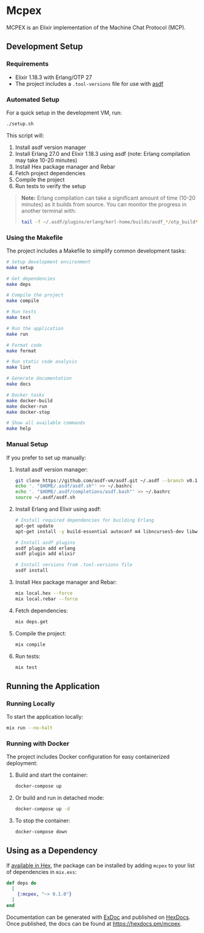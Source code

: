 # Mcpex

MCPEX is an Elixir implementation of the Machine Chat Protocol (MCP).

## Development Setup

### Requirements

- Elixir 1.18.3 with Erlang/OTP 27
- The project includes a `.tool-versions` file for use with [asdf](https://asdf-vm.com/)

### Automated Setup

For a quick setup in the development VM, run:

```bash
./setup.sh
```

This script will:
1. Install asdf version manager
2. Install Erlang 27.0 and Elixir 1.18.3 using asdf (note: Erlang compilation may take 10-20 minutes)
3. Install Hex package manager and Rebar
4. Fetch project dependencies
5. Compile the project
6. Run tests to verify the setup

> **Note:** Erlang compilation can take a significant amount of time (10-20 minutes) as it builds from source. You can monitor the progress in another terminal with:
> ```bash
> tail -f ~/.asdf/plugins/erlang/kerl-home/builds/asdf_*/otp_build*.log
> ```

### Using the Makefile

The project includes a Makefile to simplify common development tasks:

```bash
# Setup development environment
make setup

# Get dependencies
make deps

# Compile the project
make compile

# Run tests
make test

# Run the application
make run

# Format code
make format

# Run static code analysis
make lint

# Generate documentation
make docs

# Docker tasks
make docker-build
make docker-run
make docker-stop

# Show all available commands
make help
```

### Manual Setup

If you prefer to set up manually:

1. Install asdf version manager:
   ```bash
   git clone https://github.com/asdf-vm/asdf.git ~/.asdf --branch v0.13.1
   echo '. "$HOME/.asdf/asdf.sh"' >> ~/.bashrc
   echo '. "$HOME/.asdf/completions/asdf.bash"' >> ~/.bashrc
   source ~/.asdf/asdf.sh
   ```

2. Install Erlang and Elixir using asdf:
   ```bash
   # Install required dependencies for building Erlang
   apt-get update
   apt-get install -y build-essential autoconf m4 libncurses5-dev libwxgtk3.2-dev libwxgtk-webview3.2-dev libgl1-mesa-dev libglu1-mesa-dev libpng-dev libssh-dev unixodbc-dev xsltproc fop libxml2-utils libncurses-dev openjdk-17-jdk
   
   # Install asdf plugins
   asdf plugin add erlang
   asdf plugin add elixir
   
   # Install versions from .tool-versions file
   asdf install
   ```

2. Install Hex package manager and Rebar:
   ```bash
   mix local.hex --force
   mix local.rebar --force
   ```

3. Fetch dependencies:
   ```bash
   mix deps.get
   ```

4. Compile the project:
   ```bash
   mix compile
   ```

5. Run tests:
   ```bash
   mix test
   ```

## Running the Application

### Running Locally

To start the application locally:

```bash
mix run --no-halt
```

### Running with Docker

The project includes Docker configuration for easy containerized deployment:

1. Build and start the container:
   ```bash
   docker-compose up
   ```

2. Or build and run in detached mode:
   ```bash
   docker-compose up -d
   ```

3. To stop the container:
   ```bash
   docker-compose down
   ```

## Using as a Dependency

If [available in Hex](https://hex.pm/docs/publish), the package can be installed
by adding `mcpex` to your list of dependencies in `mix.exs`:

```elixir
def deps do
  [
    {:mcpex, "~> 0.1.0"}
  ]
end
```

Documentation can be generated with [ExDoc](https://github.com/elixir-lang/ex_doc)
and published on [HexDocs](https://hexdocs.pm). Once published, the docs can
be found at <https://hexdocs.pm/mcpex>.

